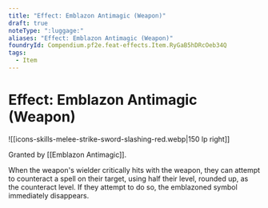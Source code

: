 ```yaml
---
title: "Effect: Emblazon Antimagic (Weapon)"
draft: true
noteType: ":luggage:"
aliases: "Effect: Emblazon Antimagic (Weapon)"
foundryId: Compendium.pf2e.feat-effects.Item.RyGaB5hDRcOeb34Q
tags:
  - Item
---
```


# Effect: Emblazon Antimagic (Weapon)
![[icons-skills-melee-strike-sword-slashing-red.webp|150 lp right]]

Granted by [[Emblazon Antimagic]].

When the weapon's wielder critically hits with the weapon, they can attempt to counteract a spell on their target, using half their level, rounded up, as the counteract level. If they attempt to do so, the emblazoned symbol immediately disappears.
